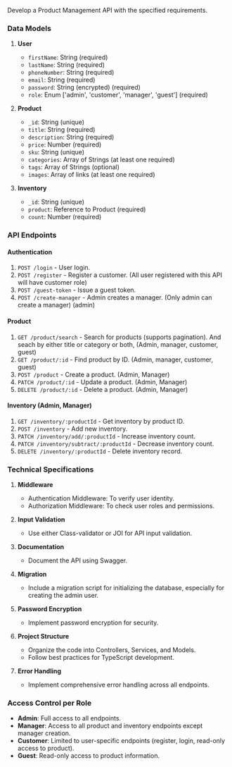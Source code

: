 Develop a Product Management API with the specified requirements.

### Data Models

1. **User**
   - `firstName`: String (required)
   - `lastName`: String (required)
   - `phoneNumber`: String (required)
   - `email`: String (required)
   - `password`: String (encrypted) (required)
   - `role`: Enum ['admin', 'customer', 'manager', 'guest'] (required)

2. **Product**
   - `_id`: String (unique)
   - `title`: String (required)
   - `description`: String (required)
   - `price`: Number (required)
   - `sku`: String (unique)
   - `categories`: Array of Strings (at least one required)
   - `tags`: Array of Strings (optional)
   - `images`: Array of links (at least one required)

3. **Inventory**
   - `_id`: String (unique)
   - `product`: Reference to Product (required)
   - `count`: Number (required)

### API Endpoints

#### Authentication
1. `POST /login` - User login.
2. `POST /register` - Register a customer. (All user registered with this API will have customer role)
3. `POST /guest-token` - Issue a guest token.
4. `POST /create-manager` - Admin creates a manager. (Only admin can create a manager) (admin)

#### Product
1. `GET /product/search` - Search for products (supports pagination). And seach by either title or category or both, (Admin, manager, customer, guest)
2. `GET /product/:id` - Find product by ID.  (Admin, manager, customer, guest)
3. `POST /product` - Create a product. (Admin, Manager)
4. `PATCH /product/:id` - Update a product. (Admin, Manager)
5. `DELETE /product/:id` - Delete a product. (Admin, Manager)

#### Inventory (Admin, Manager)
1. `GET /inventory/:productId` - Get inventory by product ID.
2. `POST /inventory` - Add new inventory.
3. `PATCH /inventory/add/:productId` - Increase inventory count.
4. `PATCH /inventory/subtract/:productId` - Decrease inventory count.
5. `DELETE /inventory/:productId` - Delete inventory record.

### Technical Specifications

1. **Middleware**
   - Authentication Middleware: To verify user identity.
   - Authorization Middleware: To check user roles and permissions.

2. **Input Validation**
   - Use either Class-validator or JOI for API input validation.

3. **Documentation**
   - Document the API using Swagger.

4. **Migration**
   - Include a migration script for initializing the database, especially for creating the admin user.

5. **Password Encryption**
   - Implement password encryption for security.

6. **Project Structure**
   - Organize the code into Controllers, Services, and Models.
   - Follow best practices for TypeScript development.

7. **Error Handling**
   - Implement comprehensive error handling across all endpoints.

### Access Control per Role

- **Admin**: Full access to all endpoints.
- **Manager**: Access to all product and inventory endpoints except manager creation.
- **Customer**: Limited to user-specific endpoints (register, login, read-only access to product).
- **Guest**: Read-only access to product information.